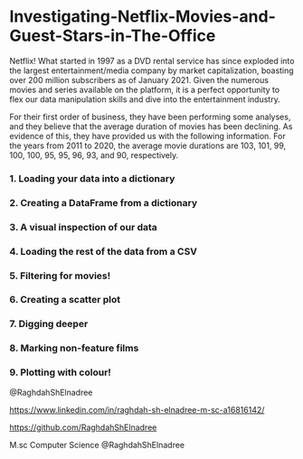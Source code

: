# Investigating-Netflix-Movies-and-Guest-Stars-in-The-Office

Netflix! What started in 1997 as a DVD rental service has since exploded into the largest entertainment/media company by market capitalization, boasting over 200 million subscribers as of January 2021. Given the numerous movies and series available on the platform, it is a perfect opportunity to flex our data manipulation skills and dive into the entertainment industry. 

For their first order of business, they have been performing some analyses, and they believe that the average duration of movies has been declining. 
As evidence of this, they have provided us with the following information. For the years from 2011 to 2020, the average movie durations are 103, 101, 99, 100, 100, 95, 95, 96, 93, and 90, respectively.

### 1. Loading your data into a dictionary

### 2. Creating a DataFrame from a dictionary

### 3. A visual inspection of our data

### 4. Loading the rest of the data from a CSV

### 5. Filtering for movies!

### 6. Creating a scatter plot

### 7. Digging deeper

### 8. Marking non-feature films

### 9. Plotting with colour!




@RaghdahShElnadree

https://www.linkedin.com/in/raghdah-sh-elnadree-m-sc-a16816142/

https://github.com/RaghdahShElnadree

M.sc Computer Science @RaghdahShElnadree
